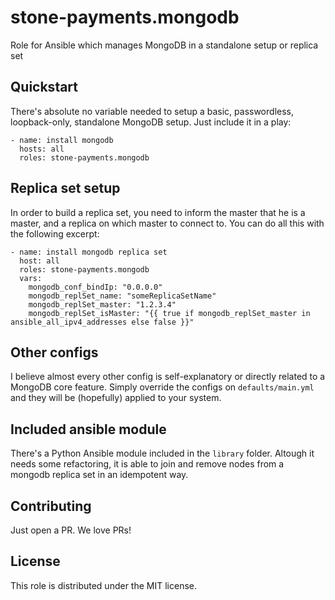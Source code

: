 stone-payments.mongodb
============
Role for Ansible which manages MongoDB in a standalone setup or replica set

## Quickstart
There's absolute no variable needed to setup a basic, passwordless,
loopback-only, standalone MongoDB setup. Just include it in a play:
```
- name: install mongodb
  hosts: all
  roles: stone-payments.mongodb
```

## Replica set setup
In order to build a replica set, you need to inform the master that he is a
master, and a replica on which master to connect to. You can do all this with
the following excerpt:
```
- name: install mongodb replica set
  host: all
  roles: stone-payments.mongodb
  vars:
    mongodb_conf_bindIp: "0.0.0.0"
    mongodb_replSet_name: "someReplicaSetName"
    mongodb_replSet_master: "1.2.3.4"
    mongodb_replSet_isMaster: "{{ true if mongodb_replSet_master in ansible_all_ipv4_addresses else false }}"
```

## Other configs
I believe almost every other config is self-explanatory or directly related to
a MongoDB core feature. Simply override the configs on `defaults/main.yml` and
they will be (hopefully) applied to your system.

## Included ansible module
There's a Python Ansible module included in the `library` folder. Altough it
needs some refactoring, it is able to join and remove nodes from a mongodb
replica set in an idempotent way.

## Contributing
Just open a PR. We love PRs!

## License
This role is distributed under the MIT license.
